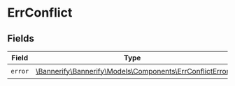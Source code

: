 # ErrConflict


## Fields

| Field                                                                                                  | Type                                                                                                   | Required                                                                                               | Description                                                                                            |
| ------------------------------------------------------------------------------------------------------ | ------------------------------------------------------------------------------------------------------ | ------------------------------------------------------------------------------------------------------ | ------------------------------------------------------------------------------------------------------ |
| `error`                                                                                                | [\Bannerify\Bannerify\Models\Components\ErrConflictError](../../Models/Components/ErrConflictError.md) | :heavy_check_mark:                                                                                     | N/A                                                                                                    |